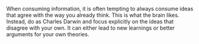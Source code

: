 When consuming information, it is often tempting to always consume ideas that agree with the way you already think. This is what the brain likes. Instead, do as Charles Darwin and focus explicitly on the ideas that disagree with your own. It can either lead to new learnings or better arguments for your own theories.